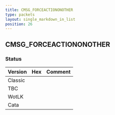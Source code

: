 ```yaml
---
title: CMSG_FORCEACTIONONOTHER
type: packets
layout: single_markdown_in_list
position: 26
---
```


## CMSG_FORCEACTIONONOTHER

### Status

Version | Hex | Comment
---------- | ---------- | ---------- 
Classic |  |  
TBC |  |  
WotLK |  |  
Cata |  |  
